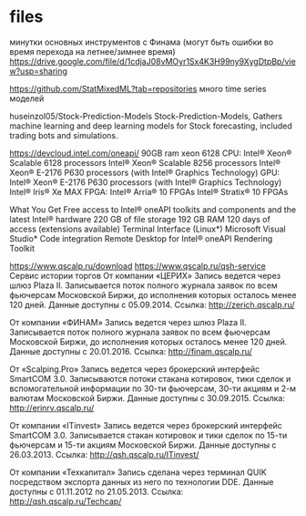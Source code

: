 # files
минутки основных инструментов с Финама (могут быть ошибки во время перехода на летнее/зимнее время)
https://drive.google.com/file/d/1cdjaJ08vMOyr1Sx4K3H99ny9XygDtpBp/view?usp=sharing

https://github.com/StatMixedML?tab=repositories
много time series моделей

huseinzol05/Stock-Prediction-Models 
Stock-Prediction-Models, Gathers machine learning and deep learning models for Stock forecasting, included trading bots and simulations.


https://devcloud.intel.com/oneapi/
90GB ram 
xeon 6128
CPU:
Intel® Xeon® Scalable 6128 processors
Intel® Xeon® Scalable 8256 processors
Intel® Xeon® E-2176 P630 processors (with Intel® Graphics Technology)
GPU:
Intel® Xeon® E-2176 P630 processors (with Intel® Graphics Technology)
Intel® Iris® Xe MAX
FPGA:
Intel® Arria® 10 FPGAs
Intel® Stratix® 10 FPGAs 

What You Get
Free access to Intel® oneAPI toolkits and components and the latest Intel® hardware
220 GB of file storage
192 GB RAM
120 days of access (extensions available)
Terminal Interface (Linux*)
Microsoft Visual Studio* Code integration
Remote Desktop for Intel® oneAPI Rendering Toolkit





https://www.qscalp.ru/download
https://www.qscalp.ru/qsh-service
Сервис истории торгов
От компании «ЦЕРИХ»
Запись ведется через шлюз Plaza II.
Записывается поток полного журнала заявок по всем фьючерсам Московской Биржи, до исполнения которых осталось менее 120 дней.
Данные доступны с 05.09.2014.
Ссылка: http://zerich.qscalp.ru/

От компании «ФИНАМ»
Запись ведется через шлюз Plaza II.
Записывается поток полного журнала заявок по всем фьючерсам Московской Биржи, до исполнения которых осталось менее 120 дней.
Данные доступны с 20.01.2016.
Ссылка: http://finam.qscalp.ru/

От «Scalping.Pro»
Запись ведется через брокерский интерфейс SmartCOM 3.0.
Записываются потоки стакана котировок, тики сделок и вспомогательной информации по 30-ти фьючерсам, 30-ти акциям и 2-м валютам Московской Биржи.
Данные доступны с 30.09.2015.
Ссылка: http://erinrv.qscalp.ru/

От компании «ITinvest»
Запись ведется через брокерский интерфейс SmartCOM 3.0.
Записывается стакан котировок и тики сделок по 15-ти фьючерсам и 15-ти акциям Московской Биржи.
Данные доступны с 26.03.2013.
Ссылка: http://qsh.qscalp.ru/ITinvest/

От компании «Техкапитал»
Запись сделана через терминал QUIK посредством экспорта данных из него по технологии DDE.
Данные доступны с 01.11.2012 по 21.05.2013.
Ссылка: http://qsh.qscalp.ru/Techcap/


 
 
 
 




